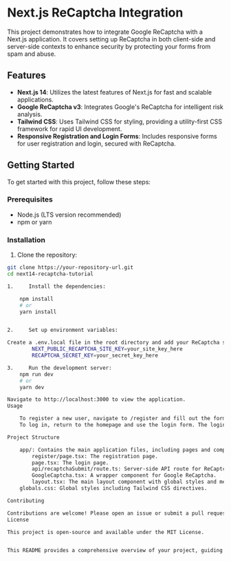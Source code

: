 # Next.js ReCaptcha Integration

This project demonstrates how to integrate Google ReCaptcha with a Next.js application. It covers setting up ReCaptcha in both client-side and server-side contexts to enhance security by protecting your forms from spam and abuse.

## Features

- **Next.js 14**: Utilizes the latest features of Next.js for fast and scalable applications.
- **Google ReCaptcha v3**: Integrates Google's ReCaptcha for intelligent risk analysis.
- **Tailwind CSS**: Uses Tailwind CSS for styling, providing a utility-first CSS framework for rapid UI development.
- **Responsive Registration and Login Forms**: Includes responsive forms for user registration and login, secured with ReCaptcha.

## Getting Started

To get started with this project, follow these steps:

### Prerequisites

- Node.js (LTS version recommended)
- npm or yarn

### Installation

1. Clone the repository:

```bash
git clone https://your-repository-url.git
cd next14-recaptcha-tutorial

1.     Install the dependencies:

    npm install
    # or
    yarn install


2.     Set up environment variables:

Create a .env.local file in the root directory and add your ReCaptcha secret key and site key:
        NEXT_PUBLIC_RECAPTCHA_SITE_KEY=your_site_key_here
        RECAPTCHA_SECRET_KEY=your_secret_key_here

3.     Run the development server:
    npm run dev
    # or
    yarn dev

Navigate to http://localhost:3000 to view the application.
Usage

    To register a new user, navigate to /register and fill out the form. ReCaptcha will verify the request in the background.
    To log in, return to the homepage and use the login form. The login also integrates ReCaptcha for added security.

Project Structure

    app/: Contains the main application files, including pages and components.
        register/page.tsx: The registration page.
        page.tsx: The login page.
        api/recaptchaSubmit/route.ts: Server-side API route for ReCaptcha verification.
        GoogleCaptcha.tsx: A wrapper component for Google ReCaptcha.
        layout.tsx: The main layout component with global styles and metadata.
    globals.css: Global styles including Tailwind CSS directives.

Contributing

Contributions are welcome! Please open an issue or submit a pull request with any improvements or suggestions.
License

This project is open-source and available under the MIT License.


This README provides a comprehensive overview of your project, guiding users through setup, usage, and contribution. Feel free to customize it further to match your project's requirements or personal preferences.


```
